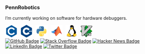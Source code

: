 ### PennRobotics

I’m currently working on software for hardware debuggers.
  
<div>
  <img src="https://github.com/devicons/devicon/blob/master/icons/c/c-plain.svg" title="C" alt="C" width="40" height="40"/>&nbsp;
  <img src="https://github.com/devicons/devicon/blob/master/icons/cplusplus/cplusplus-plain.svg" title="C++" alt="C++" width="40" height="40"/>&nbsp;
  <img src="https://github.com/devicons/devicon/blob/master/icons/python/python-original.svg" title="Python" alt="Python" width="40" height="40"/>&nbsp;
  <img src="https://github.com/devicons/devicon/blob/master/icons/matlab/matlab-original.svg" title="Matlab" alt="Matlab" width="40" height="40"/>&nbsp;
  <img src="https://github.com/devicons/devicon/blob/master/icons/linux/linux-original.svg" title="Linux" alt="Linux" width="40" height="40"/>&nbsp;
  <img src="https://github.com/devicons/devicon/blob/master/icons/vim/vim-original.svg" title="Vim" alt="Vim" width="40" height="40"/>
</div>

<div id="badges">
  <a href="https://github.com/PennRobotics/"><img src="https://img.shields.io/badge/GitHub-darkslategrey?style=plastic&logo=github&logoColor=white" alt="GitHub Badge"/></a>
  <a href="https://stackoverflow.com/users/10641561"><img src="https://img.shields.io/badge/StackOverflow-darkorange?style=plastic&logo=stackoverflow&logoColor=white" alt="Stack Overflow Badge"/></a>
  <a href="https://news.ycombinator.com/user?id=PennRobotics"><img src="https://img.shields.io/badge/HackerNews-orange?style=plastic&logo=ycombinator&logoColor=white" alt="Hacker News Badge"/></a>
  <a href="https://www.linkedin.com/in/pennrobotics/"><img src="https://img.shields.io/badge/LinkedIn-steelblue?style=plastic&logo=linkedin&logoColor=white" alt="LinkedIn Badge"/></a>
  <a href="https://twitter.com/PennRobotics"><img src="https://img.shields.io/badge/Twitter-dodgerblue?style=plastic&logo=twitter&logoColor=white" alt="Twitter Badge"/></a>
</div>
